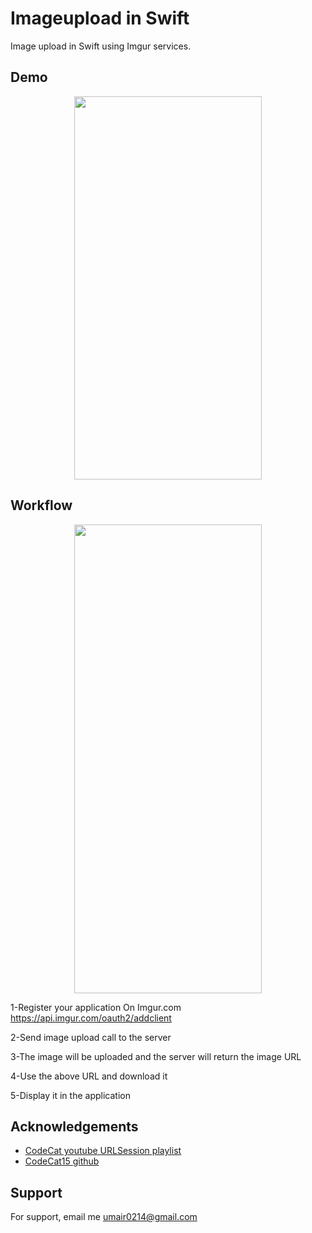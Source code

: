 # Imageupload in Swift
Image upload in Swift using Imgur services.

## Demo

<p align = "center">
<img src="https://user-images.githubusercontent.com/1303059/151694613-d3efab1e-5e4c-4f17-aedd-c00f41f98c84.gif" width="300" height="613" />


## Workflow

<p align = "center">
<img src="https://user-images.githubusercontent.com/1303059/151694694-5fb5a872-0c3b-48fc-af3d-7d77f7e4c5fa.png" width="300" height="750" />

1-Register your application On Imgur.com
https://api.imgur.com/oauth2/addclient

2-Send image upload call to the server

3-The image will be uploaded and the server will return the image URL

4-Use the above URL and download it

5-Display it in the application



## Acknowledgements

 - [CodeCat youtube URLSession playlist](https://www.youtube.com/watch?v=-7EyKipJltc&list=PLb5R4QC2DtFuXr4177KQ2lIXOkqwq97a4)
 - [CodeCat15 github](https://github.com/codecat15)
 


## Support

For support, email me umair0214@gmail.com 


